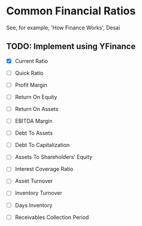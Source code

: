 # Common Financial Ratios

See, for example,  'How Finance Works', Desai

## TODO: Implement using YFinance

- [x] Current Ratio

- [ ] Quick Ratio

- [ ] Profit Margin

- [ ] Return On Equity

- [ ] Return On Assets

- [ ] EBITDA Margin

- [ ] Debt To Assets

- [ ] Debt To Capitalization

- [ ] Assets To Shareholders' Equity

- [ ] Interest Coverage Ratio

- [ ] Asset Turnover

- [ ] Inventory Turnover

- [ ] Days Inventory

- [ ] Receivables Collection Period
